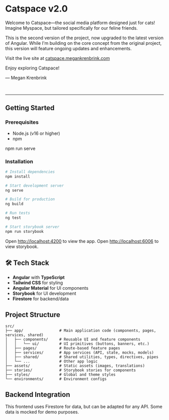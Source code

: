 # Catspace v2.0

Welcome to Catspace—the social media platform designed just for cats! Imagine Myspace, but tailored specifically for our feline friends.

This is the second version of the project, now upgraded to the latest version of Angular. While I'm building on the core concept from the original project, this version will feature ongoing updates and enhancements.

Visit the live site at [catspace.megankrenbrink.com]("https://catspace.megankrenbrink.com")

Enjoy exploring Catspace!

— Megan Krenbrink

<br>

---

## Getting Started

### Prerequisites

- Node.js (v16 or higher)
- npm

npm run serve

### Installation

```bash
# Install dependencies
npm install

# Start development server
ng serve

# Build for production
ng build

# Run tests
ng test

# Start storybook server
npm run storybook
```

Open [http://localhost:4200](http://localhost:4200) to view the app.
Open [http://localhost:6006](http://localhost:6006) to view storybook.

## 🛠️ Tech Stack

- **Angular** with **TypeScript**
- **Tailwind CSS** for styling
- **Angular Material** for UI components
- **Storybook** for UI development
- **Firestore** for backend/data

## Project Structure

```
src/
├── app/                # Main application code (components, pages, services, shared)
│   ├── components/     # Reusable UI and feature components
│   │   └── ui/         # UI primitives (buttons, banners, etc.)
│   ├── pages/          # Route-based feature pages
│   ├── services/       # App services (API, state, mocks, models)
│   ├── shared/         # Shared utilities, types, directives, pipes
│   └── ...             # Other app logic
├── assets/             # Static assets (images, translations)
├── stories/            # Storybook stories for components
├── styles/             # Global and theme styles
└── environments/       # Environment configs
```

## Backend Integration

This frontend uses Firestore for data, but can be adapted for any API. Some data is mocked for demo purposes.
